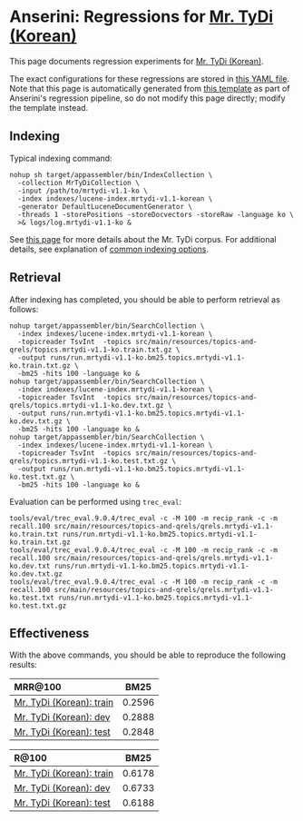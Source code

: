 # Anserini: Regressions for [Mr. TyDi (Korean)](https://github.com/castorini/mr.tydi)

This page documents regression experiments for [Mr. TyDi (Korean)](https://github.com/castorini/mr.tydi).

The exact configurations for these regressions are stored in [this YAML file](../src/main/resources/regression/mrtydi-v1.1-ko.yaml).
Note that this page is automatically generated from [this template](../src/main/resources/docgen/templates/mrtydi-v1.1-ko.template) as part of Anserini's regression pipeline, so do not modify this page directly; modify the template instead.

## Indexing

Typical indexing command:

```
nohup sh target/appassembler/bin/IndexCollection \
  -collection MrTyDiCollection \
  -input /path/to/mrtydi-v1.1-ko \
  -index indexes/lucene-index.mrtydi-v1.1-korean \
  -generator DefaultLuceneDocumentGenerator \
  -threads 1 -storePositions -storeDocvectors -storeRaw -language ko \
  >& logs/log.mrtydi-v1.1-ko &
```

See [this page](https://github.com/castorini/mr.tydi) for more details about the Mr. TyDi corpus.
For additional details, see explanation of [common indexing options](common-indexing-options.md).

## Retrieval

After indexing has completed, you should be able to perform retrieval as follows:

```
nohup target/appassembler/bin/SearchCollection \
  -index indexes/lucene-index.mrtydi-v1.1-korean \
  -topicreader TsvInt  -topics src/main/resources/topics-and-qrels/topics.mrtydi-v1.1-ko.train.txt.gz \
  -output runs/run.mrtydi-v1.1-ko.bm25.topics.mrtydi-v1.1-ko.train.txt.gz \
  -bm25 -hits 100 -language ko &
nohup target/appassembler/bin/SearchCollection \
  -index indexes/lucene-index.mrtydi-v1.1-korean \
  -topicreader TsvInt  -topics src/main/resources/topics-and-qrels/topics.mrtydi-v1.1-ko.dev.txt.gz \
  -output runs/run.mrtydi-v1.1-ko.bm25.topics.mrtydi-v1.1-ko.dev.txt.gz \
  -bm25 -hits 100 -language ko &
nohup target/appassembler/bin/SearchCollection \
  -index indexes/lucene-index.mrtydi-v1.1-korean \
  -topicreader TsvInt  -topics src/main/resources/topics-and-qrels/topics.mrtydi-v1.1-ko.test.txt.gz \
  -output runs/run.mrtydi-v1.1-ko.bm25.topics.mrtydi-v1.1-ko.test.txt.gz \
  -bm25 -hits 100 -language ko &
```

Evaluation can be performed using `trec_eval`:

```
tools/eval/trec_eval.9.0.4/trec_eval -c -M 100 -m recip_rank -c -m recall.100 src/main/resources/topics-and-qrels/qrels.mrtydi-v1.1-ko.train.txt runs/run.mrtydi-v1.1-ko.bm25.topics.mrtydi-v1.1-ko.train.txt.gz
tools/eval/trec_eval.9.0.4/trec_eval -c -M 100 -m recip_rank -c -m recall.100 src/main/resources/topics-and-qrels/qrels.mrtydi-v1.1-ko.dev.txt runs/run.mrtydi-v1.1-ko.bm25.topics.mrtydi-v1.1-ko.dev.txt.gz
tools/eval/trec_eval.9.0.4/trec_eval -c -M 100 -m recip_rank -c -m recall.100 src/main/resources/topics-and-qrels/qrels.mrtydi-v1.1-ko.test.txt runs/run.mrtydi-v1.1-ko.bm25.topics.mrtydi-v1.1-ko.test.txt.gz
```

## Effectiveness

With the above commands, you should be able to reproduce the following results:

MRR@100                                 | BM25      |
:---------------------------------------|-----------|
[Mr. TyDi (Korean): train](https://github.com/castorini/mr.tydi)| 0.2596    |
[Mr. TyDi (Korean): dev](https://github.com/castorini/mr.tydi)| 0.2888    |
[Mr. TyDi (Korean): test](https://github.com/castorini/mr.tydi)| 0.2848    |


R@100                                   | BM25      |
:---------------------------------------|-----------|
[Mr. TyDi (Korean): train](https://github.com/castorini/mr.tydi)| 0.6178    |
[Mr. TyDi (Korean): dev](https://github.com/castorini/mr.tydi)| 0.6733    |
[Mr. TyDi (Korean): test](https://github.com/castorini/mr.tydi)| 0.6188    |
